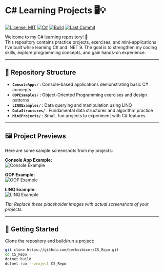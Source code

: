 # C# Learning Projects 🖥️💡

[![License: MIT](https://img.shields.io/badge/License-MIT-yellow.svg)](LICENSE)
[![C#](https://img.shields.io/badge/C%23-9.0-blue)](https://docs.microsoft.com/en-us/dotnet/csharp/)
[![Build](https://img.shields.io/badge/Build-Passing-brightgreen)](#)
[![Last Commit](https://img.shields.io/github/last-commit/YOUR_USERNAME/CSharpLearning)](https://github.com/YOUR_USERNAME/CSharpLearning/commits/main)

Welcome to my C# learning repository! 🎉  
This repository contains practice projects, exercises, and mini-applications I’ve built while learning C# and .NET 9. The goal is to strengthen my coding skills, explore programming concepts, and gain hands-on experience.

---

## 📂 Repository Structure

- **`ConsoleApps/`** : Console-based applications demonstrating basic C# concepts  
- **`OOPExamples/`** : Object-Oriented Programming exercises and design patterns  
- **`LINQExamples/`** : Data querying and manipulation using LINQ  
- **`DataStructures/`** : Fundamental data structures and algorithm practice  
- **`MiniProjects/`** : Small, fun projects to experiment with C# features  

---

## 🖼️ Project Previews

Here are some sample screenshots from my projects:

**Console App Example:**  
![Console Example](https://via.placeholder.com/600x200?text=Console+App+Preview)

**OOP Example:**  
![OOP Example](https://via.placeholder.com/600x200?text=OOP+Preview)

**LINQ Example:**  
![LINQ Example](https://via.placeholder.com/600x200?text=LINQ+Preview)

*Tip: Replace these placeholder images with actual screenshots of your projects.*

---

## 🚀 Getting Started

Clone the repository and build/run a project:

```bash
git clone https://github.com/berkozbicer/CS_Repo.git
cd CS_Repo
dotnet build
dotnet run --project CS_Repo